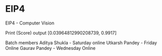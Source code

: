 # EIP4
EIP4 - Computer Vision

Print (Score) output 
[0.03964812990208739, 0.9917]

Batch members 
Aditya Shukla - Saturday online
Utkarsh Pandey - Friday Online
Gaurav Pandey - Wednesday Online
